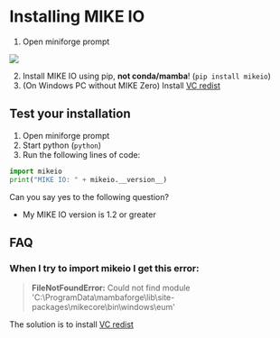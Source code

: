 # Installing MIKE IO


1. Open miniforge prompt

![](images/prompt.png)

2. Install MIKE IO using pip, **not conda/mamba**! (`pip install mikeio`)
3. (On Windows PC without MIKE Zero) Install [VC redist](https://aka.ms/vs/16/release/vc_redist.x64.exe) 


## Test your installation

1. Open miniforge prompt
2. Start python (`python`) 
3. Run the following lines of code:

```python
import mikeio
print("MIKE IO: " + mikeio.__version__)
```

Can you say yes to the following question? 

* My MIKE IO version is 1.2 or greater

## FAQ
### When I try to import mikeio I get this error:

 > **FileNotFoundError:** Could not find module 'C:\ProgramData\mambaforge\lib\site-packages\mikecore\bin\windows\eum'

The solution is to install [VC redist](https://aka.ms/vs/16/release/vc_redist.x64.exe) 